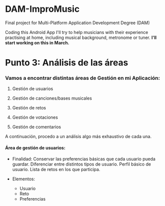 # DAM-ImproMusic

Final project for Multi-Platform Application Development Degree (DAM)

Coding this Android App I'll try to help musicians with their experience practising at home, including musical background, metronome or tuner.
**I'll start working on this in March.** 

# Punto 3: Análisis de las áreas

### Vamos a encontrar distintas áreas de Gestión en mi Aplicación:

1. Gestión de usuarios

2. Gestión de canciones/bases musicales

3. Gestión de retos

4. Gestión de votaciones

5. Gestión de comentarios

A continuación, procedo a un análisis algo más exhaustivo de cada una.

#### Área de gestión de usuarios:

* Finalidad: Conservar las preferencias básicas que cada usuario pueda guardar. Diferenciar entre distintos tipos de usuario.
Perfil básico de usuario. Lista de retos en los que participa.

* Elementos: 
	- Usuario
	- Reto
	- Preferencias


	
